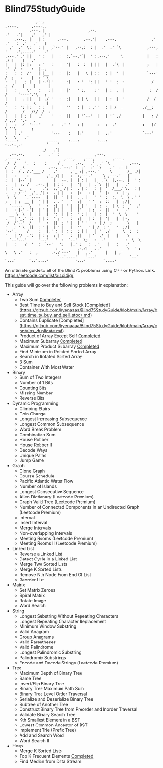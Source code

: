 # Blind75StudyGuide
```
              ,--,                                                      ,----,      ,----,.                                     
           ,---.'|                    ,--.                            .'   .`|    ,'   ,' |                                     
    ,---,. |   | :      ,---,       ,--.'|    ,---,                .'   .'   ;  ,'   .'   |                                     
  ,'  .'  \:   : |   ,`--.' |   ,--,:  : |  .'  .' `\            ,---, '    .',----.'    .'                                     
,---.' .' ||   ' :   |   :  :,`--.'`|  ' :,---.'     \           |   :     ./ |    |   .'                                       
|   |  |: |;   ; '   :   |  '|   :  :  | ||   |  .`\  |          ;   | .'  /  :    :  |--,                                      
:   :  :  /'   | |__ |   :  |:   |   \ | ::   : |  '  |          `---' /  ;   :    |  ;.' \                                     
:   |    ; |   | :.'|'   '  ;|   : '  '; ||   ' '  ;  :            /  ;  /    |    |      |                                     
|   :     \'   :    ;|   |  |'   ' ;.    ;'   | ;  .  |           ;  /  /     `----'.'\   ;                                     
|   |   . ||   |  ./ '   :  ;|   | | \   ||   | :  |  '          /  /  /        __  \  .  |                                     
'   :  '; |;   : ;   |   |  ''   : |  ; .''   : | /  ;         ./__;  /       /   /\/  /  :                                     
|   |  | ; |   ,/    '   :  ||   | '`--'  |   | '` ,/          |   : /       / ,,/  ',-   .                                     
|   :   /  '---'     ;   |.' '   : |      ;   :  .'            ;   |/        \ ''\       ;                                      
|   | ,'             '---'   ;   |.'      |   ,.'              `---'          \   \    .'                                       
`----'             ,----,    '---'        '---'                                `--`-,-'                                         
                 ,/   .`|                                                                                                       
  .--.--.      ,`   .'  :                ,---,                          ,----..                    ,---,    ,---,        ,---,. 
 /  /    '.  ;    ;     /       ,--,   .'  .' `\         ,---,         /   /   \           ,--, ,`--.' |  .'  .' `\    ,'  .' | 
|  :  /`. /.'___,/    ,'      ,'_ /| ,---.'     \       /_ ./|        |   :     :        ,'_ /| |   :  :,---.'     \ ,---.'   | 
;  |  |--` |    :     |  .--. |  | : |   |  .`\  |,---, |  ' :        .   |  ;. /   .--. |  | : :   |  '|   |  .`\  ||   |   .' 
|  :  ;_   ;    |.';  ;,'_ /| :  . | :   : |  '  /___/ \.  : |        .   ; /--`  ,'_ /| :  . | |   :  |:   : |  '  |:   :  |-, 
 \  \    `.`----'  |  ||  ' | |  . . |   ' '  ;  :.  \  \ ,' '        ;   | ;  __ |  ' | |  . . '   '  ;|   ' '  ;  ::   |  ;/| 
  `----.   \   '   :  ;|  | ' |  | | '   | ;  .  | \  ;  `  ,'        |   : |.' .'|  | ' |  | | |   |  |'   | ;  .  ||   :   .' 
  __ \  \  |   |   |  ':  | | :  ' ; |   | :  |  '  \  \    '         .   | '_.' ::  | | :  ' ; '   :  ;|   | :  |  '|   |  |-, 
 /  /`--'  /   '   :  ||  ; ' |  | ' '   : | /  ;    '  \   |         '   ; : \  ||  ; ' |  | ' |   |  ''   : | /  ; '   :  ;/| 
'--'.     /    ;   |.' :  | : ;  ; | |   | '` ,/      \  ;  ;         '   | '/  .':  | : ;  ; | '   :  ||   | '` ,/  |   |    \ 
  `--'---'     '---'   '  :  `--'   \;   :  .'         :  \  \        |   :    /  '  :  `--'   \;   |.' ;   :  .'    |   :   .' 
                       :  ,      .-./|   ,.'            \  ' ;         \   \ .'   :  ,      .-./'---'   |   ,.'      |   | ,'   
                        `--`----'    '---'               `--`           `---`      `--`----'            '---'        `----'     
```                                                                                                                               

An ultimate guide to all of the Blind75 problems using C++ or Python.
Link: https://leetcode.com/list/xi4ci4ig/

This guide will go over the following problems in explanation:

* Array
  * Two Sum [Completed](https://github.com/hyenaaaa/Blind75StudyGuide/blob/main/Array/2_sum.md)
  * Best Time to Buy and Sell Stock [Completed] (https://github.com/hyenaaaa/Blind75StudyGuide/blob/main/Array/best_time_to_buy_and_sell_stock.md)
  * Contains Duplicate [Completed] (https://github.com/hyenaaaa/Blind75StudyGuide/blob/main/Array/contains_duplicate.md)
  * Product of Array Except Self [Completed](https://github.com/hyenaaaa/Blind75StudyGuide/blob/main/Array/product_of_array_except_self.md)
  * Maximum Subarray [Completed](https://github.com/hyenaaaa/Blind75StudyGuide/blob/main/Array/maximum_subarray.md)
  * Maximum Product Subarray [Completed](https://github.com/hyenaaaa/Blind75StudyGuide/blob/main/Array/maximum_product_subarray.md)
  * Find Minimum in Rotated Sorted Array
  * Search in Rotated Sorted Array
  * 3 Sum
  * Container With Most Water
* Binary
  * Sum of Two Integers
  * Number of 1 Bits
  * Counting Bits
  * Missing Number
  * Reverse Bits
* Dynamic Programming
  * Climbing Stairs
  * Coin Change
  * Longest Increasing Subsequence
  * Longest Common Subsequence
  * Word Break Problem
  * Combination Sum
  * House Robber
  * House Robber II
  * Decode Ways
  * Unique Paths
  * Jump Game
* Graph
  * Clone Graph
  * Course Schedule
  * Pacific Atlantic Water Flow
  * Number of Islands
  * Longest Consecutive Sequence
  * Alien Dictionary (Leetcode Premium)
  * Graph Valid Tree (Leetcode Premium)
  * Number of Connected Components in an Undirected Graph (Leetcode Premium)
  * Interval
  * Insert Interval
  * Merge Intervals
  * Non-overlapping Intervals
  * Meeting Rooms (Leetcode Premium)
  * Meeting Rooms II (Leetcode Premium)
* Linked List
  * Reverse a Linked List
  * Detect Cycle in a Linked List
  * Merge Two Sorted Lists
  * Merge K Sorted Lists
  * Remove Nth Node From End Of List
  * Reorder List
* Matrix
  * Set Matrix Zeroes
  * Spiral Matrix
  * Rotate Image
  * Word Search
* String
  * Longest Substring Without Repeating Characters
  * Longest Repeating Character Replacement
  * Minimum Window Substring
  * Valid Anagram
  * Group Anagrams
  * Valid Parentheses
  * Valid Palindrome
  * Longest Palindromic Substring
  * Palindromic Substrings
  * Encode and Decode Strings (Leetcode Premium)
* Tree
  * Maximum Depth of Binary Tree
  * Same Tree
  * Invert/Flip Binary Tree
  * Binary Tree Maximum Path Sum
  * Binary Tree Level Order Traversal
  * Serialize and Deserialize Binary Tree
  * Subtree of Another Tree
  * Construct Binary Tree from Preorder and Inorder Traversal
  * Validate Binary Search Tree
  * Kth Smallest Element in a BST
  * Lowest Common Ancestor of BST
  * Implement Trie (Prefix Tree)
  * Add and Search Word
  * Word Search II
* Heap
  * Merge K Sorted Lists
  * Top K Frequent Elements [Completed](https://github.com/hyenaaaa/Blind75StudyGuide/blob/main/Heap/top_k_frequent_elements.md)
  * Find Median from Data Stream

